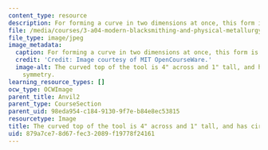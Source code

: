 ```yaml
---
content_type: resource
description: For forming a curve in two dimensions at once, this form is useful.
file: /media/courses/3-a04-modern-blacksmithing-and-physical-metallurgy-fall-2008/879a7ce78d67fec32089f19778f24161_008.jpg
file_type: image/jpeg
image_metadata:
  caption: For forming a curve in two dimensions at once, this form is useful.
  credit: 'Credit: Image courtesy of MIT OpenCourseWare.'
  image-alt: The curved top of the tool is 4" across and 1" tall, and has circular
    symmetry.
learning_resource_types: []
ocw_type: OCWImage
parent_title: Anvil2
parent_type: CourseSection
parent_uid: 98eda954-c184-9130-9f7e-b84e8ec53815
resourcetype: Image
title: The curved top of the tool is 4" across and 1" tall, and has circular symmetry
uid: 879a7ce7-8d67-fec3-2089-f19778f24161
---
```

